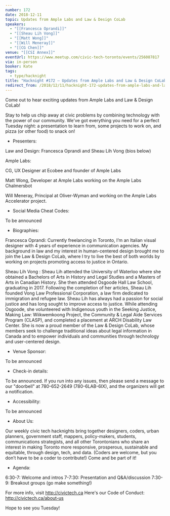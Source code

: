 ```yaml
---
number: 172
date: 2018-12-11
topic: Updates from Ample Labs and Law & Design CoLab
speakers:
  - "[[Francesca Oprandi]]"
  - "[[Sheau Lih Vong]]"
  - "[[Matt Wong]]"
  - "[[Will Meneray]]"
  - "[[CG Chen]]"
venue: "[[CSI Annex]]"
eventUrl: https://www.meetup.com/civic-tech-toronto/events/256087817
via: in-person
booker: Kate
tags:
  - type/hacknight
title: "Hacknight #172 – Updates from Ample Labs and Law & Design CoLab"
redirect_from: /2018/12/11/hacknight-172-updates-from-ample-labs-and-law-design-colab-with-francesca-oprandisheau-lih-vong-matt-wong-will-meneray-and-cg-chen/
---
```


Come out to hear exciting updates from Ample Labs and Law & Design CoLab!

Stay to help us chip away at civic problems by combining technology with the power of our community. We've got everything you need for a perfect Tuesday night: a presentation to learn from, some projects to work on, and pizza (or other food) to snack on!

+ Presenters:

Law and Design: Francesca Oprandi and Sheau Lih Vong (bios below)

Ample Labs:

CG, UX Designer at Ecobee and founder of Ample Labs

Matt Wong, Developer at Ample Labs working on the Ample Labs Chalmersbot

Will Meneray, Principal at Oliver-Wyman and working on the Ample Labs Accelerator project.

+ Social Media Cheat Codes:

To be announced

+ Biographies:

Francesca Oprandi: Currently freelancing in Toronto, I’m an Italian visual designer with 4 years of experience in communication agencies. My background in law and my interest in human-centered design brought me to join the Law & Design CoLab, where I try to live the best of both worlds by working on projects promoting access to justice in Ontario.

Sheau Lih Vong : Sheau Lih attended the University of Waterloo where she obtained a Bachelors of Arts in History and Legal Studies and a Masters of Arts in Canadian History. She then attended Osgoode Hall Law School, graduating in 2017. Following the completion of her articles, Sheau Lih founded Vong Law Professional Corporation, a law firm dedicated to immigration and refugee law. Sheau Lih has always had a passion for social justice and has long sought to improve access to justice. While attending Osgoode, she volunteered with Indigenous youth in the Seeking Justice, Making Law: Wiikwemkoong Project, the Community & Legal Aide Services Program (CLASP), and completed a placement at ARCH Disability Law Center. She is now a proud member of the Law & Design CoLab, whose members seek to challenge traditional ideas about legal information in Canada and to empower individuals and communities through technology and user-centered design.

+ Venue Sponsor:

To be announced

+ Check-in details:

To be announced. If you run into any issues, then please send a message to our "doorbell" at 780-652-2649 (780-6LAB-6IX), and the organizers will get a notification.

+ Accessibility:

To be announced

+ About Us:

Our weekly civic tech hacknights bring together designers, coders, urban planners, government staff, mappers, policy-makers, students, communications strategists, and all other Torontonians who share an interest in making Toronto more responsive, prosperous, sustainable and equitable, through design, tech, and data. (Coders are welcome, but you don’t have to be a coder to contribute!) Come and be part of it!

+ Agenda:

6:30-7: Welcome and intros
7-7:30: Presentation and Q&A/discussion
7:30-9: Breakout groups (go make something!)

For more info, visit http://civictech.ca
Here's our Code of Conduct: http://civictech.ca/about-us

Hope to see you Tuesday!